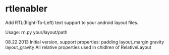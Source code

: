 rtlenabler
==========

Add RTL(Right-To-Left) text support to your android layout files.

Usage: rn.py your/layout/path


08.22.2013
    Initial version, support properties:
        padding
        layout_margin
        gravity
        layout_gravity
        All relative properties used in chidlren of RelativeLayout
       